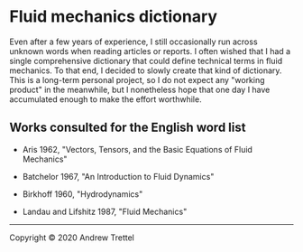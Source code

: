 Fluid mechanics dictionary
==========================

Even after a few years of experience, I still occasionally run across unknown
words when reading articles or reports.  I often wished that I had a single
comprehensive dictionary that could define technical terms in fluid mechanics.
To that end, I decided to slowly create that kind of dictionary.  This is a
long-term personal project, so I do not expect any "working product" in the
meanwhile, but I nonetheless hope that one day I have accumulated enough to
make the effort worthwhile.


Works consulted for the English word list
-----------------------------------------

- Aris 1962, "Vectors, Tensors, and the Basic Equations of Fluid Mechanics"

- Batchelor 1967, "An Introduction to Fluid Dynamics"

- Birkhoff 1960, "Hydrodynamics"

- Landau and Lifshitz 1987, "Fluid Mechanics"

-------------------------------------------------------------------------------

Copyright © 2020 Andrew Trettel
